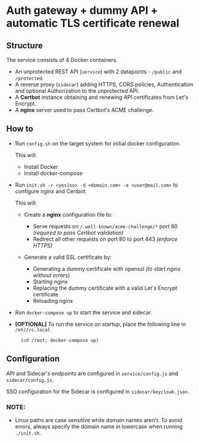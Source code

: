 # Auth gateway + dummy API + automatic TLS certificate renewal

## Structure

The service consists of 4 Docker containers.

- An unprotected REST API (`service`) with 2 datapoints - `/public` and `/protected`.
- A reverse proxy (`sidecar`) adding HTTPS, CORS policies, Authentication and optional Authorization to the unprotected API.
- A **Certbot** instance obtaining and renewing API certificates from Let's Encrypt.
- A **nginx** server used to pass Certbot's ACME challenge.

## How to

- Run `config.sh` on the target system for initial docker configuration.

  This will:
  - Install Docker
  - Install docker-compose

- Run `init.sh -r <yes|no> -d <domain.com> -e <user@mail.com>` to configure nginx and Certbot.

  This will:
  - Create a **nginx** configuration file to:
    - Serve requests on `/.well-known/acme-challenge/*` port 80 *(required to pass Certbot validation)*
    - Redirect all other requests on port 80 to port 443 *(enforce HTTPS)*

  - Generate a valid SSL certificate by:
    - Generating a dummy certificate with openssl *(to start nginx without errors)*
    - Starting nginx
    - Replacing the dummy certificate with a valid Let's Encrypt certificate
    - Reloading nginx

- Run `docker-compose up` to start the service and sidecar.

- **[OPTIONAL]** To run the service on startup, place the following line in `/etc/rc.local`

        (cd /root; docker-compose up)

## Configuration

API and Sidecar's endpoints are configured in `service/config.js` and `sidecar/config.js`.

SSO configuration for the Sidecar is configured in `sidecar/keycloak.json`.

### NOTE:

- Linux paths are case sensitive while domain names aren't. To avoid errors, always specify the domain name in lowercase when running `./init.sh`.
